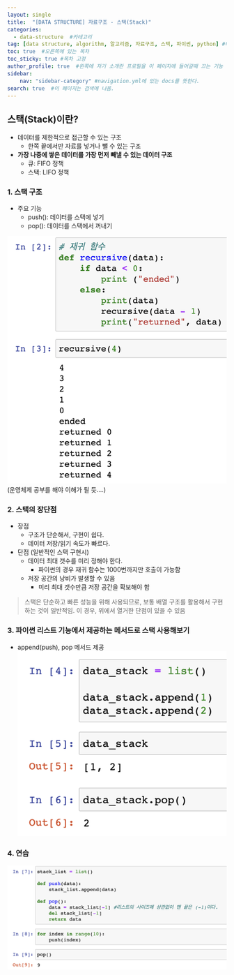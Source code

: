 ```yaml
---
layout: single
title:  "[DATA STRUCTURE] 자료구조 - 스택(Stack)"
categories: 
  - data-structure  #카테고리
tag: [data structure, algorithm, 알고리즘, 자료구조, 스택, 파이썬, python] #태그
toc: true  #오른쪽에 있는 목차
toc_sticky: true #목차 고정
author_profile: true  #왼쪽에 자기 소개란 프로필을 이 페이지에 들어갈때 끄는 기능
sidebar:
    nav: "sidebar-category" #navigation.yml에 있는 docs를 뜻한다.
search: true  #이 페이지는 검색에 나옴.
---
```



## 스택(Stack)이란?
* 데이터를 제한적으로 접근할 수 있는 구조
  - 한쪽 끝에서만 자료를 넣거나 뺄 수 있는 구조
* **가장 나중에 쌓은 데이터를 가장 먼저 빼낼 수 있는 데이터 구조**
  - 큐: FIFO 정책
  - 스택: LIFO 정책

### 1. 스택 구조
* 주요 기능
  - push(): 데이터를 스택에 넣기
  - pop(): 데이터를 스택에서 꺼내기

![](/assets/images/2023-01-08/stack1.png)
(운영체제 공부를 해야 이해가 될 듯....)

### 2. 스택의 장단점
- 장점
  - 구조가 단순해서, 구현이 쉽다.
  - 데이터 저장/읽기 속도가 빠르다.
- 단점 (일반적인 스택 구현시) 
  - 데이터 최대 갯수를 미리 정해야 한다. 
    - 파이썬의 경우 재귀 함수는 1000번까지만 호출이 가능함
  - 저장 공간의 낭비가 발생할 수 있음
    - 미리 최대 갯수만큼 저장 공간을 확보해야 함

> 스택은 단순하고 빠른 성능을 위해 사용되므로, 보통 배열 구조를 활용해서 구현하는 것이 일반적임.
> 이 경우, 위에서 열거한 단점이 있을 수 있음

### 3. 파이썬 리스트 기능에서 제공하는 메서드로 스택 사용해보기
* append(push), pop 메서드 제공
![](/assets/images/2023-01-08/stack2.png)

### 4. 연습

![](/assets/images/2023-01-08/stack3.png)